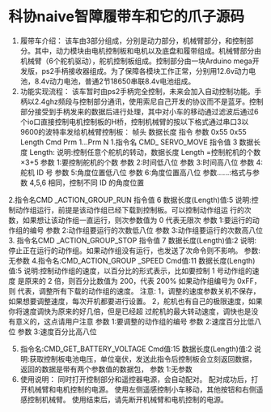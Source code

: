 # 科协naive智障履带车和它的爪子源码



1. 履带车介绍：
该车由3部分组成，分别是动力部分，机械臂部分，和控制部分。其中，动力模块由电机控制板和电机以及底盘和履带组成。机械臂部分由机械臂（6个舵机驱动），舵机控制板组成。控制部分由一块Arduino mega开发版，ps2手柄接收器组成。为了保障各模块工作正常，分别用12.6v动力电池，8.4v动力电池，普通2节18650串联8.4v电池组成。
2. 功能实现流程：
该车暂时由ps2手柄完全控制，未来会加入自动控制功能。手柄以2.4ghz频段与控制部分通讯，使用索尼自己开发的协议而不是蓝牙。控制部分接受到手柄发来的数据后进行处理，其中对小车的移动通过滤波后通过6个io口直接控制电机控制板的H桥，控制机械臂的按以下格式通过串口3以9600的波特率发给机械臂控制板：
帧头	数据长度	指令	参数 
0x55 0x55	Length	Cmd	Prm 1...Prm N 
  1.指令名 CMD_ SERVO_MOVE 指令值 3 数据长度 Length: 说明:控制任意个舵机的转动，数据长度 Length =控制舵机的个数×3+5 
  参数 1:要控制舵机的个数 参数 2:时间低八位
  参数 3:时间高八位 
  参数 4:舵机 ID 号
  参数 5:角度位置低八位
  参数 6:角度位置高八位
  参数......:格式与参数 4,5,6 相同，控制不同 ID 的角度位置 

  2.指令名CMD _ACTION_GROUP_RUN 指令值 6 数据长度(Length)值:5 说明:控制动作组运行，前提是该动作组已经下载到控制板。可以控制动作组运 
  行的次数，如果想让该动作组一直运行，则次参数值为 0 代表无限次 
  参数 1:要运行的动作组的编号 参数 2:动作组要运行的次数低八位 参数 3:动作组要运行的次数高八位 
  3. 指令名CMD _ACTION_GROUP_STOP 指令值 7 数据长度(Length)值:2 说明:停止正在运行的动作组。如果动作组没有运行，也发送了次命令则不影响。 参数:无参数 
  4.指令名:CMD_ACTION_GROUP _SPEED Cmd值:11 数据长度(Length)值:5 
  说明:控制动作组的速度，以百分比的形式表示，比如要控制 1 号动作组的速度 是原来的 2 倍，则百分比数值为 200，代表 200% 如果动作组编号为 0xFF，则 代表，调整所有下载的动作组的速度。
  注意: 1，调整的速度参数关机不保存，如果想要调整速度，每次开机都要进行设置。 2，舵机也有自己的极限速度，如果你将速度调快为原来的好几倍，但是已经超 过舵机的最大转动速度，调快也是没有意义的，这点请用户注意 
  参数 1:要调整的动作组的编号 参数 2:速度百分比低八位 参数 3:速度百分比高八位 

  5. 指令名:CMD_GET_BATTERY_VOLTAGE Cmd值:15 数据长度(Length)值:2 
  说明:获取控制板电池电压，单位毫伏，发送此指令后控制板会立刻返回数据， 返回的数据是带有两个参数值的数据包，
  参数 1:无参数 
3. 使用说明：
  同时打开控制部分和遥控器电源，会自动配对。
  配对成功后，打开机械臂和电机控制的电源。
  使用左侧遥感控制小车移动，其他按钮和右侧遥感控制机械臂。
  使用结束后，请先断开机械臂和电机控制的电源。


